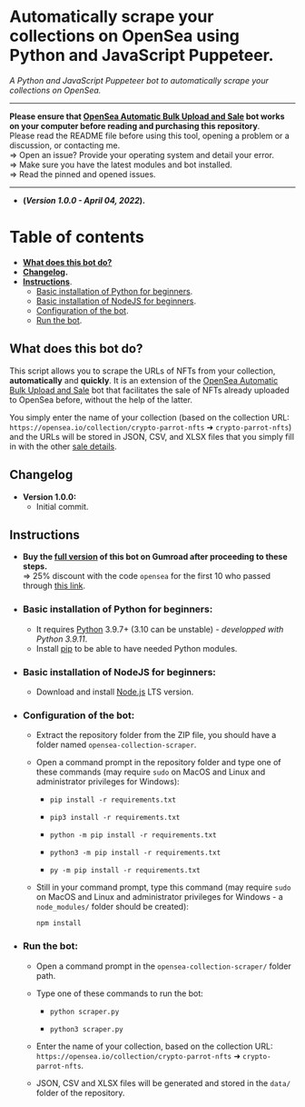 # Automatically scrape your collections on OpenSea using Python and JavaScript Puppeteer.
_A Python and JavaScript Puppeteer bot to automatically scrape your collections on OpenSea._

---

**Please ensure that [OpenSea Automatic Bulk Upload and Sale](https://github.com/maximedrn/opensea-automatic-bulk-upload-and-sale) bot works on your computer before reading and purchasing this repository**.  
Please read the README file before using this tool, opening a problem or a discussion, or contacting me.  
⇒ Open an issue? Provide your operating system and detail your error.  
⇒ Make sure you have the latest modules and bot installed.  
⇒ Read the pinned and opened issues.

---

* **(_Version 1.0.0 - April 04, 2022_).**

# Table of contents

* **[What does this bot do?](https://github.com/maximedrn/opensea-collection-scraper#what-does-this-bot-do)**
* **[Changelog](https://github.com/maximedrn/opensea-collection-scraper#changelog).**
* **[Instructions](https://github.com/maximedrn/opensea-collection-scraper#instructions)**.
  * [Basic installation of Python for beginners](https://github.com/maximedrn/opensea-collection-scraper#basic-installation-of-python-for-beginners).
  * [Basic installation of NodeJS for beginners](https://github.com/maximedrn/opensea-collection-scraper#basic-installation-of-nodejs-for-beginners).
  * [Configuration of the bot](https://github.com/maximedrn/opensea-collection-scraper#configuration-of-the-bot).
  * [Run the bot](https://github.com/maximedrn/opensea-collection-scraper#run-the-bot).

## What does this bot do?

This script allows you to scrape the URLs of NFTs from your collection, **automatically** and **quickly**. It is an extension of the [OpenSea Automatic Bulk Upload and Sale](https://github.com/maximedrn/opensea-automatic-bulk-upload-and-sale) bot that facilitates the sale of NFTs already uploaded to OpenSea before, without the help of the latter.

You simply enter the name of your collection (based on the collection URL: `https://opensea.io/collection/crypto-parrot-nfts` ➜ `crypto-parrot-nfts`) and the URLs will be stored in JSON, CSV, and XLSX files that you simply fill in with the other [sale details](https://github.com/maximedrn/opensea-automatic-bulk-upload-and-sale#configuration-of-the-sale-part-of-the-nfts).

## Changelog

* **Version 1.0.0:**
  * Initial commit.

## Instructions

* **Buy the [full version](https://maximedrn.gumroad.com/l/opensea-collection-scraper) of this bot on Gumroad after proceeding to these steps.**  
  ⇒ 25% discount with the code `opensea` for the first 10 who passed through [this link](https://maximedrn.gumroad.com/l/opensea-collection-scraper/opensea).

* ### Basic installation of Python for beginners:
  * It requires [Python](https://www.python.org/) 3.9.7+ (3.10 can be unstable) - _developped with Python 3.9.11_.
  * Install [pip](https://pip.pypa.io/en/stable/installation/) to be able to have needed Python modules.

* ### Basic installation of NodeJS for beginners:
  * Download and install [Node.js](https://nodejs.org/) LTS version.

* ### Configuration of the bot:
  * Extract the repository folder from the ZIP file, you should have a folder named  `opensea-collection-scraper`.
  * Open a command prompt in the repository folder and type one of these commands (may require ``sudo`` on MacOS and Linux and administrator privileges for Windows):
    
    * ```
      pip install -r requirements.txt
      ```
    * ```
      pip3 install -r requirements.txt
      ```
    * ```
      python -m pip install -r requirements.txt
      ```
    * ```
      python3 -m pip install -r requirements.txt
      ```
    * ```
      py -m pip install -r requirements.txt
      ```
  * Still in your command prompt, type this command (may require ``sudo`` on MacOS and Linux and administrator privileges for Windows - a `node_modules/` folder should be created):
    
    ```
    npm install
    ```
* ### Run the bot:
  * Open a command prompt in the `opensea-collection-scraper/` folder path.
  * Type one of these commands to run the bot:
    
    * ```
      python scraper.py
      ```
    * ```
      python3 scraper.py
      ```
   * Enter the name of your collection, based on the collection URL: `https://opensea.io/collection/crypto-parrot-nfts` ➜ `crypto-parrot-nfts`.
   * JSON, CSV and XLSX files will be generated and stored in the `data/` folder of the repository.
